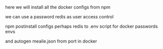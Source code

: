 here we will install all the docker configs from npm 

we can use a password redis as user access control 

npm postinstall configs perhaps redis to .env script for docker passwords envs

and autogen mealie.json from port in docker
